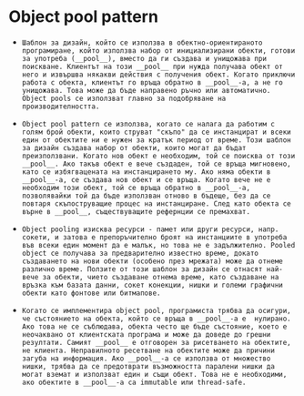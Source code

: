 #  Object pool pattern

*     Шаблон за дизайн, който се използва в обектно-ориентираното програмиране, който използва набор от инициализирани обекти, готови за употреба (__pool__), вместо да ги създава и унищожава при поискване. Клиентът на този __pool__ при нужда получава обект от него и извършва някакви действия с получения обект. Когато приключи работа с обекта, клиентът го връща обратно в __pool__-а, а не го унищожава. Това може да бъде направено ръчно или автоматично. Object pools се използват главно за подобряване на производителността.
*     Object pool pattern се използва, когато се налага да работим с голям брой обекти, които струват "скъпо" да се инстанцират и всеки един от обектите ни е нужен за кратък период от време. Този шаблон за дизайн създава набор от обекти, които могат да бъдат преизползвани. Когато нов обект е необходим, той се поисква от този __pool__. Ако такъв обект е вече създаден, той се връща мигновено, като се избягвацената на инстанцирането му. Ако няма обекти в __pool__-а, се създава нов обект и се връща. Когато вече не е необходим този обект, той се връща обратно в __pool__-а, позволявайки той да бъде използван отново в бъдеще, без да се повтаря скъпоструващие процес на инстанциране. След като обекта се върне в __pool__, съществуващите рефернции се премахват. 
*     Object pooling изисква ресурси - памет или други ресурси, напр. сокети, и затова е препоръчително броят на инстанциите в употреба във всеки един момент да е малък, но това не е задължително. Pooled object се получава за предварително известно време, докато създаването на нови обекти (особено през мрежата) може да отнеме различно време. Ползите от този шаблон за дизайн се отнасят най-вече за обекти, чието създаване отнема време, като създаване на връзка към базата данни, сокет конекции, нишки и големи графични обекти като фонтове или битмапове.
*     Когато се имплементира object pool, програмиста трябва да осигури, че състоянието на обекта, който се връща в __pool__-а е  нулирано. Ако това не се съблюдава, обекта често ще бъде състояние, което е неочаквано от клиентската програма и може да доведе до грешни резултати. Самият __pool__ е отговорен за рисетването на обектите, не клиента. Неправилното ресетване на обектите може да причини загуба на информация. Ако __pool__-а се използва от множество нишки, трябва да се предотврати възможността паралени нишки да могат вземат и използват един и същи обект. Това не е необходими, ако обектите в __pool__-а са immutable или thread-safe. 
